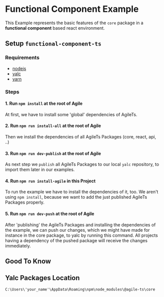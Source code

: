 # Functional Component Example

This Example represents the basic features of the `core` package in a **functional component** based react environment.

## Setup `functional-component-ts`

### Requirements
- [nodejs](https://nodejs.org/en/)
- [yalc](https://www.npmjs.com/package/yalc)
- [yarn](https://yarnpkg.com/)

### Steps

#### 1. Run `npm install` at the root of Agile
At first, we have to install some 'global' dependencies of AgileTs.

#### 2. Run `npm run install-all` at the root of Agile
Then we install the dependencies of all AgileTs Packages (core, react, api, ..)

#### 3. Run `npm run dev-publish` at the root of Agile
As next step we `publish` all AgileTs Packages to our local `yalc` repository,
to import them later in our examples.

#### 4. Run `npm run install-agile` in this Project
To run the example we have to install the dependencies of it, too.
We aren't using `npm install`, because we want to add the just published AgileTs Packages properly.

#### 5. Run `npm run dev-push` at the root of Agile
After 'publishing' the AgileTs Packages and installing the dependencies of the example, we can push our changes,
which we might have made for instance in the core package, to yalc by running this command.
All projects having a dependency of the pushed package will receive the changes immediately.

## Good To Know

## Yalc Packages Location
`C:\Users\'your_name'\AppData\Roaming\npm\node_modules\@agile-ts\core`